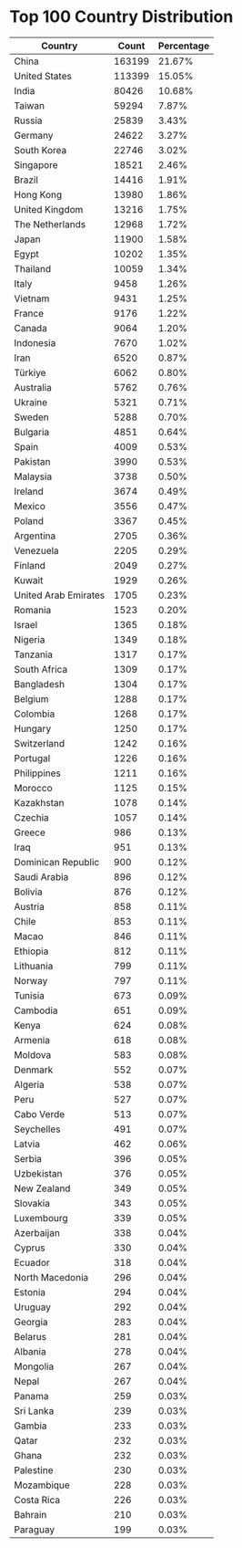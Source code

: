 # Top 100 Country Distribution
| Country | Count | Percentage |
|----|----|----|
| China | 163199 | 21.67% |
| United States | 113399 | 15.05% |
| India | 80426 | 10.68% |
| Taiwan | 59294 | 7.87% |
| Russia | 25839 | 3.43% |
| Germany | 24622 | 3.27% |
| South Korea | 22746 | 3.02% |
| Singapore | 18521 | 2.46% |
| Brazil | 14416 | 1.91% |
| Hong Kong | 13980 | 1.86% |
| United Kingdom | 13216 | 1.75% |
| The Netherlands | 12968 | 1.72% |
| Japan | 11900 | 1.58% |
| Egypt | 10202 | 1.35% |
| Thailand | 10059 | 1.34% |
| Italy | 9458 | 1.26% |
| Vietnam | 9431 | 1.25% |
| France | 9176 | 1.22% |
| Canada | 9064 | 1.20% |
| Indonesia | 7670 | 1.02% |
| Iran | 6520 | 0.87% |
| Türkiye | 6062 | 0.80% |
| Australia | 5762 | 0.76% |
| Ukraine | 5321 | 0.71% |
| Sweden | 5288 | 0.70% |
| Bulgaria | 4851 | 0.64% |
| Spain | 4009 | 0.53% |
| Pakistan | 3990 | 0.53% |
| Malaysia | 3738 | 0.50% |
| Ireland | 3674 | 0.49% |
| Mexico | 3556 | 0.47% |
| Poland | 3367 | 0.45% |
| Argentina | 2705 | 0.36% |
| Venezuela | 2205 | 0.29% |
| Finland | 2049 | 0.27% |
| Kuwait | 1929 | 0.26% |
| United Arab Emirates | 1705 | 0.23% |
| Romania | 1523 | 0.20% |
| Israel | 1365 | 0.18% |
| Nigeria | 1349 | 0.18% |
| Tanzania | 1317 | 0.17% |
| South Africa | 1309 | 0.17% |
| Bangladesh | 1304 | 0.17% |
| Belgium | 1288 | 0.17% |
| Colombia | 1268 | 0.17% |
| Hungary | 1250 | 0.17% |
| Switzerland | 1242 | 0.16% |
| Portugal | 1226 | 0.16% |
| Philippines | 1211 | 0.16% |
| Morocco | 1125 | 0.15% |
| Kazakhstan | 1078 | 0.14% |
| Czechia | 1057 | 0.14% |
| Greece | 986 | 0.13% |
| Iraq | 951 | 0.13% |
| Dominican Republic | 900 | 0.12% |
| Saudi Arabia | 896 | 0.12% |
| Bolivia | 876 | 0.12% |
| Austria | 858 | 0.11% |
| Chile | 853 | 0.11% |
| Macao | 846 | 0.11% |
| Ethiopia | 812 | 0.11% |
| Lithuania | 799 | 0.11% |
| Norway | 797 | 0.11% |
| Tunisia | 673 | 0.09% |
| Cambodia | 651 | 0.09% |
| Kenya | 624 | 0.08% |
| Armenia | 618 | 0.08% |
| Moldova | 583 | 0.08% |
| Denmark | 552 | 0.07% |
| Algeria | 538 | 0.07% |
| Peru | 527 | 0.07% |
| Cabo Verde | 513 | 0.07% |
| Seychelles | 491 | 0.07% |
| Latvia | 462 | 0.06% |
| Serbia | 396 | 0.05% |
| Uzbekistan | 376 | 0.05% |
| New Zealand | 349 | 0.05% |
| Slovakia | 343 | 0.05% |
| Luxembourg | 339 | 0.05% |
| Azerbaijan | 338 | 0.04% |
| Cyprus | 330 | 0.04% |
| Ecuador | 318 | 0.04% |
| North Macedonia | 296 | 0.04% |
| Estonia | 294 | 0.04% |
| Uruguay | 292 | 0.04% |
| Georgia | 283 | 0.04% |
| Belarus | 281 | 0.04% |
| Albania | 278 | 0.04% |
| Mongolia | 267 | 0.04% |
| Nepal | 267 | 0.04% |
| Panama | 259 | 0.03% |
| Sri Lanka | 239 | 0.03% |
| Gambia | 233 | 0.03% |
| Qatar | 232 | 0.03% |
| Ghana | 232 | 0.03% |
| Palestine | 230 | 0.03% |
| Mozambique | 228 | 0.03% |
| Costa Rica | 226 | 0.03% |
| Bahrain | 210 | 0.03% |
| Paraguay | 199 | 0.03% |
